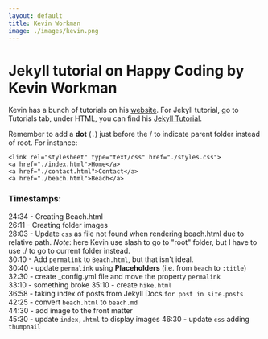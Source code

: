 ```yaml
---
layout: default
title: Kevin Workman
image: ./images/kevin.png
---
```


# Jekyll tutorial on Happy Coding by Kevin Workman

Kevin has a bunch of tutorials on his [website](https://happycoding.io/). For Jekyll tutorial, go to Tutorials tab, under HTML, you can find his [Jekyll Tutorial](https://happycoding.io/tutorials/html/jekyll).

Remember to add a **dot** (`.`) just before the / to indicate parent folder instead of root. For instance:

```
<link rel="stylesheet" type="text/css" href="./styles.css">
<a href="./index.html">Home</a>
<a href="./contact.html">Contact</a>
<a href="./beach.html">Beach</a>

```

### Timestamps:

24:34 - Creating Beach.html  
26:11 - Creating folder images  
28:03 - Update `css` as file not found when rendering beach.html due to relative path. _Note_: here Kevin use slash to go to "root" folder, but I have to use ./ to go to current folder instead.  
30:10 - Add `permalink` to `Beach.html`, but that isn't ideal.  
30:40 - update `permalink` using **Placeholders** (i.e. from `beach` to `:title`)  
32:30 - create _config.yml file and move the property `permalink`  
33:10 - something broke
35:10 - create `hike.html`  
36:58 - taking index of posts from Jekyll Docs `for post in site.posts` 
42:25 - convert `beach.html` to `beach.md`  
44:30 - add image to the front matter  
45:30 - update `index,.html` to display images
46:30 - update `css` adding `thumpnail`
